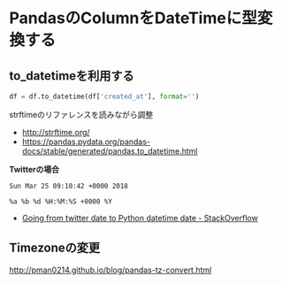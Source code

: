 # PandasのColumnをDateTimeに型変換する


## to_datetimeを利用する

```python
df = df.to_datetime(df['created_at'], format='')
```

strftimeのリファレンスを読みながら調整

- http://strftime.org/
- https://pandas.pydata.org/pandas-docs/stable/generated/pandas.to_datetime.html

**Twitterの場合**

```
Sun Mar 25 09:10:42 +0000 2018
```

```
%a %b %d %H:%M:%S +0000 %Y
```

- [Going from twitter date to Python datetime date - StackOverflow]( https://stackoverflow.com/questions/7703865/going-from-twitter-date-to-python-datetime-date)

## Timezoneの変更

http://pman0214.github.io/blog/pandas-tz-convert.html